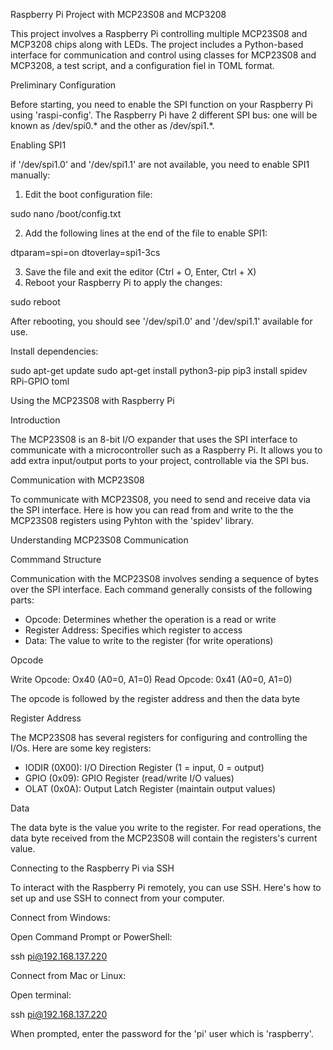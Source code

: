 Raspberry Pi Project with MCP23S08 and MCP3208

This project involves a Raspberry Pi controlling multiple MCP23S08 and MCP3208 chips along with LEDs. The project includes a Python-based interface for communication and control using classes for MCP23S08 and MCP3208, a test script, and a configuration fiel in TOML format.

Preliminary Configuration

Before starting, you need to enable the SPI function on your Raspberry Pi using 'raspi-config'.
The Raspberry Pi have 2 different SPI bus: one will be known as /dev/spi0.* and the other as /dev/spi1.*.

Enabling SPI1

if '/dev/spi1.0' and '/dev/spi1.1' are not available, you need to enable SPI1 manually:

1. Edit the boot configuration file:

sudo nano /boot/config.txt

2. Add the following lines at the end of the file to enable SPI1:

dtparam=spi=on
dtoverlay=spi1-3cs

3. Save the file and exit the editor (Ctrl + O, Enter, Ctrl + X)
4. Reboot your Raspberry Pi to apply the changes:

sudo reboot

After rebooting, you should see '/dev/spi1.0' and '/dev/spi1.1' available for use.

Install dependencies:

sudo apt-get update 
sudo apt-get install python3-pip
pip3 install spidev RPi-GPIO toml 

Using the MCP23S08 with Raspberry Pi

Introduction

The MCP23S08 is an 8-bit I/O expander that uses the SPI interface to communicate with a microcontroller such as a Raspberry Pi. It allows you to add extra input/output ports to your project, controllable via the SPI bus.

Communication with MCP23S08

To communicate with MCP23S08, you need to send and receive data via the SPI interface. Here is how you can read from and write to the the MCP23S08 registers using Pyhton with the 'spidev' library.

Understanding MCP23S08 Communication

Commmand Structure

Communication with the MCP23S08 involves sending a sequence of bytes over the SPI interface. 
Each command generally consists of the following parts:

- Opcode: Determines whether the operation is a read or write
- Register Address: Specifies which register to access
- Data: The value to write to the register (for write operations)

Opcode

Write Opcode: Ox40 (A0=0, A1=0)
Read Opcode: 0x41 (A0=0, A1=0)

The opcode is followed by the register address and then the data byte

Register Address

The MCP23S08 has several registers for configuring and controlling the I/Os. Here are some key registers:

- IODIR (0X00): I/O Direction Register (1 = input, 0 = output)
- GPIO (0x09): GPIO Register (read/write I/O values)
- OLAT (0x0A): Output Latch Register (maintain output values)

Data 

The data byte is the value you write to the register. For read operations, the data byte received from the MCP23S08 will contain the registers's current value. 

Connecting to the Raspberry Pi via SSH

To interact with the Raspberry Pi remotely, you can use SSH. Here's how to set up and use SSH to connect from your computer.

Connect from Windows:

Open Command Prompt or PowerShell:

ssh pi@192.168.137.220

Connect from Mac or Linux:

Open terminal:

ssh pi@192.168.137.220

When prompted, enter the password for the 'pi' user which is 'raspberry'.





